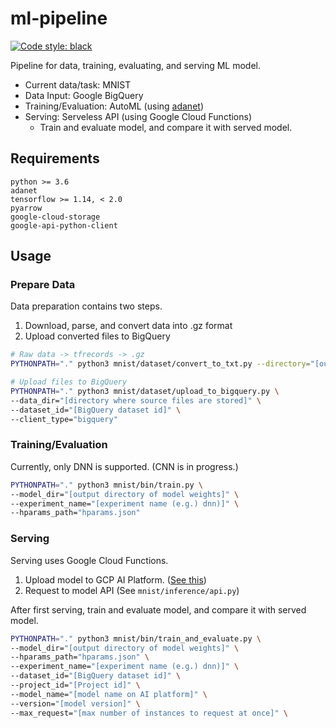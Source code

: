 # ml-pipeline
[![Code style: black](https://img.shields.io/badge/code%20style-black-000000.svg)](https://github.com/python/black)

Pipeline for data, training, evaluating, and serving ML model.

- Current data/task: MNIST
- Data Input: Google BigQuery
- Training/Evaluation: AutoML (using [adanet](https://github.com/tensorflow/adanet))
- Serving: Serveless API (using Google Cloud Functions)
  - Train and evaluate model, and compare it with served model.


## Requirements
```text
python >= 3.6
adanet
tensorflow >= 1.14, < 2.0
pyarrow
google-cloud-storage
google-api-python-client
```

## Usage
### Prepare Data

Data preparation contains two steps.
1. Download, parse, and convert data into .gz format
2. Upload converted files to BigQuery

```bash
# Raw data -> tfrecords -> .gz
PYTHONPATH="." python3 mnist/dataset/convert_to_txt.py --directory="[output directory]"
```

```bash
# Upload files to BigQuery
PYTHONPATH="." python3 mnist/dataset/upload_to_bigquery.py \
--data_dir="[directory where source files are stored]" \
--dataset_id="[BigQuery dataset id]" \
--client_type="bigquery"
```

### Training/Evaluation

Currently, only DNN is supported. (CNN is in progress.)

```bash
PYTHONPATH="." python3 mnist/bin/train.py \
--model_dir="[output directory of model weights]" \
--experiment_name="[experiment name (e.g.) dnn)]" \
--hparams_path="hparams.json"
```

### Serving

Serving uses Google Cloud Functions.
1. Upload model to GCP AI Platform. ([See this](https://cloud.google.com/blog/products/ai-machine-learning/empower-your-ai-platform-trained-serverless-endpoints-with-machine-learning-on-google-cloud-functions))
2. Request to model API (See `mnist/inference/api.py`)

After first serving, train and evaluate model, and compare it with served model.
```bash
PYTHONPATH="." python3 mnist/bin/train_and_evaluate.py \
--model_dir="[output directory of model weights]" \
--hparams_path="hparams.json" \
--experiment_name="[experiment name (e.g.) dnn)]" \
--dataset_id="[BigQuery dataset id]" \
--project_id="[Project id]" \
--model_name="[model name on AI platform]" \
--version="[model version]" \
--max_request="[max number of instances to request at once]" \
```

